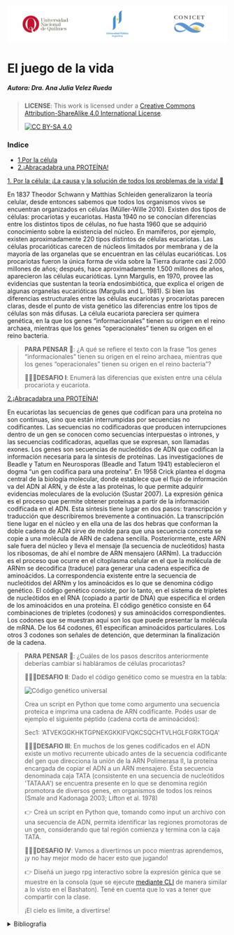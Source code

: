 <img src="../../img/encabezado_git.png">

# El juego de la vida

##### Autora: Dra. Ana Julia Velez Rueda
>
> **LICENSE**: This work is licensed under a
[Creative Commons Attribution-ShareAlike 4.0 International License][cc-by-sa].
>
>[![CC BY-SA 4.0][cc-by-sa-image]][cc-by-sa]

[cc-by-sa]: http://creativecommons.org/licenses/by-sa/4.0/
[cc-by-sa-image]: https://licensebuttons.net/l/by-sa/4.0/88x31.png
[cc-by-sa-shield]: https://img.shields.io/badge/License-CC%20BY--SA%204.0-lightgrey.svg


### Indice
  * [1.Por la célula](#1_intro)
  * [2.¡Abracadabra una PROTEÍNA!](#2_traduccion)

[1. Por la célula: ¡La causa y la solución de todos los problemas de la vida! 🍻](#1_intro)

En 1837 Theodor Schwann y Matthias Schleiden generalizaron la teoría celular, desde entonces sabemos que  todos los organismos vivos se encuentran organizados en células (Müller-Wille 2010). Existen dos tipos de células: procariotas y eucariotas. Hasta 1940 no se conocían diferencias entre los distintos tipos de células, no fue hasta 1960 que se adquirió conocimiento sobre la existencia del núcleo. En mamíferos, por ejemplo, existen aproximadamente 220 tipos distintos de células eucariotas. Las células procarióticas carecen de núcleos limitados por membrana y de la mayoría de las organelas que se encuentran en las células eucarióticas. Los procariotas fueron la única forma de vida sobre la Tierra durante casi 2.000 millones de años; después, hace aproximadamente 1.500 millones de años, aparecieron las células eucarióticas. Lynn Margulis, en 1970, provee las evidencias que sustentan la teoría endosimbiótica, que explica el origen de algunas organelas eucarióticas (Margulis and L. 1981). Si bien las diferencias estructurales entre las células eucariotas y procariotas parecen claras, desde el punto de vista genético las diferencias entre los tipos de células son más difusas. La célula eucariota pareciera ser quimera genética, en la que los genes “informacionales” tienen su origen en el reino archaea, mientras que los genes “operacionales” tienen su origen en el reino bacteria. 


>
>**PARA PENSAR** 🤔: ¿A qué se refiere el texto con la frase “los genes “informacionales” tienen su origen en el reino archaea, mientras que los genes “operacionales” tienen su origen en el reino bacteria”? 
>
>🧗🏻‍♀️**DESAFIO I**: Enumerá las diferencias que existen entre una célula procariota y eucariota.
>


[2.¡Abracadabra una PROTEÍNA!](#2_traduccion)

En eucariotas las secuencias de genes que codifican para una proteína no son continuas, sino que están interrumpidas por secuencias no codificantes. Las secuencias no codificadoras que producen interrupciones dentro de un gen se conocen como secuencias interpuestas o intrones, y las secuencias codificadoras, aquellas que se expresan, son llamadas exones. Los genes son secuencias de nucleótidos de ADN que codifican la información necesaria para la síntesis de proteínas. Las investigaciones de Beadle y Tatum en Neurosporas (Beadle and Tatum 1941) establecieron el dogma “un gen codifica para una proteína”. En 1958 Crick plantea el dogma central de la biología molecular, donde establece que el flujo de información va del ADN al ARN, y de éste a las proteínas, lo que permite adquirir evidencias moleculares de la evolución (Sustar 2007). 
La expresión génica es el proceso que permite obtener proteínas a partir de la información codificada en el ADN. Esta síntesis tiene lugar en dos pasos: transcripción y traducción que describiremos brevemente a continuación. La transcripción tiene lugar en el núcleo y en ella una de las dos hebras que conforman la doble cadena de ADN sirve de molde para que una secuencia concreta se copie a una molécula de ARN de cadena sencilla. Posteriormente, este ARN sale fuera del núcleo y lleva el mensaje (la secuencia de nucleótidos) hasta los ribosomas, de ahí el nombre de ARN mensajero (ARNm). 
La traducción es el proceso que ocurre en el citoplasma celular en el que la molécula de ARNm se decodifica (traduce) para generar una cadena específica de aminoácidos. La correspondencia existente entre la secuencia de nucleótidos del ARNm y los aminoácidos es lo que se denomina código genético. El código genético consiste, por lo tanto, en el sistema de tripletes de nucleótidos en el RNA (copiado a partir de DNA) que especifica el orden de los aminoácidos en una proteína. El código genético consiste en 64 combinaciones de tripletes (codones) y sus aminoácidos correspondientes. Los codones que se muestran aquí son los que puede presentar la molécula de mRNA. De los 64 codones, 61 especifican aminoácidos particulares. Los otros 3 codones son señales de detención, que determinan la finalización de la cadena.

>
>**PARA PENSAR** 🤔: ¿Cuáles de los pasos descritos anteriormente deberías cambiar si habláramos de células procariotas?  
>
>🧗🏻‍♀️**DESAFIO II**: Dado el código genético como se muestra en la tabla:
>
>  ![Código genético universal](codigo_genetico.png "Foto: de www.innovabiologia.com")
>
>
>Crea un script en Python que tome como argumento una secuencia proteica e imprima una cadena de ARN codificante.
>Podés usar de ejemplo el siguiente péptido (cadena corta de aminoácidos): 
>
>   Sec1: ‘ATVEKGGKHKTGPNEKGKKIFVQKCSQCHTVLHGLFGRKTGQA'
>
>
>🧗🏻‍♀️**DESAFIO III**: En muchos de los genes codificados en el ADN existe un motivo recurrente ubicado antes de la secuencia codificante del gen que direcciona la unión de la ARN Polimerasa II, la proteína encargada de copiar el ADN a un ARN mensajero. Ésta secuencia denominada caja TATA (consistente en una secuencia de nucleótidos 'TATAAA') se encuentra presente en lo que se denomina región promotora de diversos genes, en organismos de todos los reinos (Smale and Kadonaga 2003; Lifton et al. 1978)
>
>👉 Creá un script en Python que, tomando como input un archivo con una secuencia de ADN, permita identificar las regiones promotoras de un gen, considerando que tal región comienza y termina con la caja TATA.
>
>🧗🏻‍♀️**DESAFIO IV**: Vamos a divertirnos un poco mientras aprendemos, ¡y no hay mejor modo de hacer esto que jugando! 
>
> 👉 Diseñá un juego rpg interactivo sobre la expresión génica que se muestre en la consola (que se ejecute [mediante CLI](https://github.com/AJVelezRueda/Fundamentos_de_informatica/blob/master/CLI_con_Argparse/Interfaz_por_liena_de_comando.md) de manera similar a lo visto en el Bashaton). Tené en cuenta que lo vas a tener que compartir con la clase.
> 
>¡El cielo es límite, a divertirse! 

<details>
  <summary>Bibliografía</summary>
Beadle, G.W. and Tatum, E.L. 1941. Genetic Control of Biochemical Reactions in Neurospora. Proceedings of the National Academy of Sciences of the United States of America 27(11), pp. 499–506.
Lifton, R.P., Goldberg, M.L., Karp, R.W. and Hogness, D.S. 1978. The organization of the histone genes in Drosophila melanogaster: functional and evolutionary implications. Cold Spring Harbor Symposia on Quantitative Biology 42 Pt 2, pp. 1047–1051.
Margulis and L. 1981. Symbiosis in cell evolution: Life and its environment on the early earth.
Müller-Wille, S. 2010. Cell theory, specificity, and reproduction, 1837-1870. Studies in history and philosophy of biological and biomedical sciences 41(3), pp. 225–231.
Smale, S.T. and Kadonaga, J.T. 2003. The RNA polymerase II core promoter. Annual Review of Biochemistry 72, pp. 449–479.
Sustar, P. 2007. Crick’s notion of genetic information and the “central dogma” of molecular biology. The British journal for the philosophy of science 58(1), pp. 13–24.
</details>
